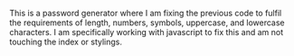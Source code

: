 This is a password generator where I am fixing the previous code to fulfil the requirements of length, numbers, symbols, uppercase, and lowercase characters. I am specifically working with javascript to fix this and am not touching the index or stylings.